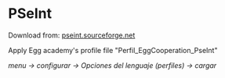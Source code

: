 # PSeInt
Download from: [pseint.sourceforge.net](https://pseint.sourceforge.net/index.php?page=descargas.php)

Apply Egg academy's profile file "Perfil_EggCooperation_PseInt" 

*menu -> configurar -> Opciones del lenguaje (perfiles) -> cargar*
